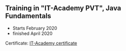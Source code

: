 ## Training in **"IT-Academy PVT"**, Java Fundamentals
* Starts February 2020
* finished April 2020

Certificate: [IT-Academy certificate](https://cloud.mail.ru/public/4ibD/3A57T3uKn)
